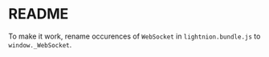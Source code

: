 # README

To make it work, rename occurences of `WebSocket` in `lightnion.bundle.js` to `window._WebSocket`.
